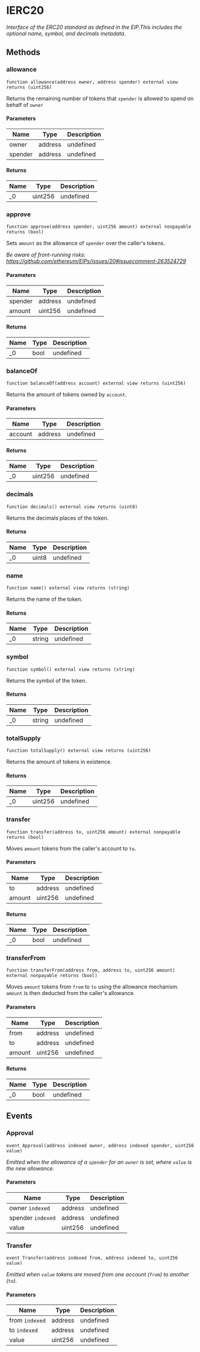 # IERC20







*Interface of the ERC20 standard as defined in the EIP.This includes the optional name, symbol, and decimals metadata.*

## Methods

### allowance

```solidity
function allowance(address owner, address spender) external view returns (uint256)
```

Returns the remaining number of tokens that `spender` is allowed to spend on behalf of `owner`



#### Parameters

| Name | Type | Description |
|---|---|---|
| owner | address | undefined |
| spender | address | undefined |

#### Returns

| Name | Type | Description |
|---|---|---|
| _0 | uint256 | undefined |

### approve

```solidity
function approve(address spender, uint256 amount) external nonpayable returns (bool)
```

Sets `amount` as the allowance of `spender` over the caller&#39;s tokens.

*Be aware of front-running risks: https://github.com/ethereum/EIPs/issues/20#issuecomment-263524729*

#### Parameters

| Name | Type | Description |
|---|---|---|
| spender | address | undefined |
| amount | uint256 | undefined |

#### Returns

| Name | Type | Description |
|---|---|---|
| _0 | bool | undefined |

### balanceOf

```solidity
function balanceOf(address account) external view returns (uint256)
```

Returns the amount of tokens owned by `account`.



#### Parameters

| Name | Type | Description |
|---|---|---|
| account | address | undefined |

#### Returns

| Name | Type | Description |
|---|---|---|
| _0 | uint256 | undefined |

### decimals

```solidity
function decimals() external view returns (uint8)
```

Returns the decimals places of the token.




#### Returns

| Name | Type | Description |
|---|---|---|
| _0 | uint8 | undefined |

### name

```solidity
function name() external view returns (string)
```

Returns the name of the token.




#### Returns

| Name | Type | Description |
|---|---|---|
| _0 | string | undefined |

### symbol

```solidity
function symbol() external view returns (string)
```

Returns the symbol of the token.




#### Returns

| Name | Type | Description |
|---|---|---|
| _0 | string | undefined |

### totalSupply

```solidity
function totalSupply() external view returns (uint256)
```

Returns the amount of tokens in existence.




#### Returns

| Name | Type | Description |
|---|---|---|
| _0 | uint256 | undefined |

### transfer

```solidity
function transfer(address to, uint256 amount) external nonpayable returns (bool)
```

Moves `amount` tokens from the caller&#39;s account to `to`.



#### Parameters

| Name | Type | Description |
|---|---|---|
| to | address | undefined |
| amount | uint256 | undefined |

#### Returns

| Name | Type | Description |
|---|---|---|
| _0 | bool | undefined |

### transferFrom

```solidity
function transferFrom(address from, address to, uint256 amount) external nonpayable returns (bool)
```

Moves `amount` tokens from `from` to `to` using the allowance mechanism. `amount` is then deducted from the caller&#39;s allowance.



#### Parameters

| Name | Type | Description |
|---|---|---|
| from | address | undefined |
| to | address | undefined |
| amount | uint256 | undefined |

#### Returns

| Name | Type | Description |
|---|---|---|
| _0 | bool | undefined |



## Events

### Approval

```solidity
event Approval(address indexed owner, address indexed spender, uint256 value)
```



*Emitted when the allowance of a `spender` for an `owner` is set, where `value` is the new allowance.*

#### Parameters

| Name | Type | Description |
|---|---|---|
| owner `indexed` | address | undefined |
| spender `indexed` | address | undefined |
| value  | uint256 | undefined |

### Transfer

```solidity
event Transfer(address indexed from, address indexed to, uint256 value)
```



*Emitted when `value` tokens are moved from one account (`from`) to another (`to`).*

#### Parameters

| Name | Type | Description |
|---|---|---|
| from `indexed` | address | undefined |
| to `indexed` | address | undefined |
| value  | uint256 | undefined |



